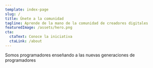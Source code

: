 ```yaml
---
template: index-page
slug: /
title: Únete a la comunidad
tagline: Aprende de la mano de la comunidad de creadores digitales
featuredImage: /assets/hero.png
cta:
  ctaText: Conoce la iniciativa
  ctaLink: /about
---
```

 Somos programadores enseñando a las nuevas generaciones de programadores